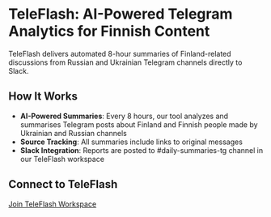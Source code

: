 # TeleFlash: AI-Powered Telegram Analytics for Finnish Content

TeleFlash delivers automated 8-hour summaries of Finland-related discussions from Russian and Ukrainian Telegram channels directly to Slack.

## How It Works

* **AI-Powered Summaries**: Every 8 hours, our tool analyzes and summarises Telegram posts about Finland and Finnish people made by Ukrainian and Russian channels
* **Source Tracking**: All summaries include links to original messages
* **Slack Integration**: Reports are posted to #daily-summaries-tg channel in our TeleFlash workspace

## Connect to TeleFlash

[Join TeleFlash Workspace](https://join.slack.com/t/teleflash/shared_invite/your-invite-link-here)
